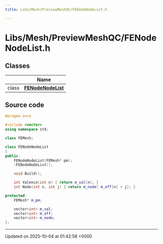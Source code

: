 ```yaml
---
title: Libs/Mesh/PreviewMeshQC/FENodeNodeList.h

---
```


# Libs/Mesh/PreviewMeshQC/FENodeNodeList.h



## Classes

|                | Name           |
| -------------- | -------------- |
| class | **[FENodeNodeList](../Classes/classFENodeNodeList.md)**  |




## Source code

```cpp
#pragma once

#include <vector>
using namespace std;

class FEMesh;

class FENodeNodeList
{
public:
    FENodeNodeList(FEMesh* pm);
    ~FENodeNodeList();

    void Build();

    int Valence(int n) { return m_val[n]; }
    int Node(int n, int j) { return m_node[ m_off[n] + j]; }

protected:
    FEMesh* m_pm;

    vector<int> m_val;
    vector<int> m_off;
    vector<int> m_node;
};
```


-------------------------------

Updated on 2025-10-04 at 01:42:58 +0000
